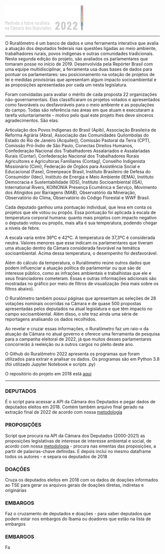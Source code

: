 [![Ruralômetro](doc/logo_g.png)](https://ruralometro2022.reporterbrasil.org.br/)

----
 O Ruralômetro é um banco de dados e uma ferramenta interativa que avalia a atuação dos deputados federais nas questões ligadas ao meio ambiente, trabalhadores rurais, povos indígenas e outras comunidades tradicionais. Nesta segunda edição do projeto, são avaliados os parlamentares que tomaram posse no início de 2019. Desenvolvida pela Repórter Brasil com uma equipe multidisciplinar, a ferramenta usa duas bases de dados para pontuar os parlamentares: seu posicionamento na votação de projetos de lei e medidas provisórias que apresentam algum impacto socioambiental e as proposições apresentadas por cada um nesta legislatura.

Foram convidadas para avaliar o mérito de cada proposta 22 organizações não-governamentais. Elas classificaram os projetos votados e apresentados como favoráveis ou desfavoráveis para o meio ambiente e as populações do campo. Todas são referência nas áreas em que atuam e executaram a tarefa voluntariamente – motivo pelo qual este projeto lhes deve sinceros agradecimentos. São elas:

Articulação dos Povos Indígenas do Brasil (Apib), Associação Brasileira de Reforma Agrária (Abra), Associação das Comunidades Quilombolas do Estado do Rio de Janeiro (Acquilerj), Comissão Pastoral da Terra (CPT), Comissão Pró-Índio de São Paulo, Conectas Direitos Humanos, Confederação Nacional dos Trabalhadores Assalariados e Assalariadas Rurais (Contar), Confederação Nacional dos Trabalhadores Rurais Agricultores e Agricultoras Familiares (Contag), Conselho Indigenista Missionário (Cimi), Federação de Órgãos para Assistência Social e Educacional (Fase), Greenpeace Brasil, Instituto Brasileiro de Defesa do Consumidor (Idec), Instituto de Energia e Meio Ambiente (IEMA), Instituto Democracia e Sustentabilidade (IDS), Instituto Socioambiental (ISA), International Rivers, KOINONIA Presença Ecumênica e Serviço, Movimento dos Atingidos por Barragens (MAB), Observatório da Mineração, Observatório do Clima, Observatório do Código Florestal e WWF Brasil.

Cada deputado ganhou uma pontuação individual, que leva em conta os projetos que ele votou ou propôs. Essa pontuação foi aplicada à escala de temperatura corporal humana: quanto mais projetos com impacto negativo o deputado votou ou propôs, mais alta é sua temperatura, podendo chegar a níveis de febre.

A escala varia entre 36ºC e 42ºC. A temperatura de 37,3ºC é considerada neutra. Valores menores que esse indicam os parlamentares que tiveram uma atuação dentro da Câmara considerada favorável na temática socioambiental. Acima dessa temperatura, o desempenho foi desfavorável.

Além do cálculo da temperatura, o Ruralômetro reúne outros dados que podem influenciar a atuação política do parlamentar ou que são de interesse público, como as infrações ambientais e trabalhistas que ele e seus financiadores cometeram. Essas e outras informações adicionais são mostradas no gráfico por meio de filtros de visualização (leia mais sobre os filtros abaixo).

O Ruralômetro também possui páginas que apresentam as seleções de 28 votações nominais ocorridas na Câmara e de quase 500 propostas apresentadas pelos deputados na atual legislatura e que têm impacto no campo socioambiental. Além disso, o site traz ainda uma série de reportagens analisando os dados recolhidos.

Ao revelar e cruzar essas informações, o Ruralômetro faz um raio-x da atuação da Câmara no atual governo e oferece uma ferramenta de pesquisa para a campanha eleitoral de 2022, já que muitos desses parlamentares concorrerão à reeleição ou a outros cargos no pleito deste ano. 

O Github do Ruralômetro 2022 apresenta os programas que foram utilizados para extrair e analisar os dados. Os programas são em Python 3.8 (foi utilizado Jupyter Notebook e scripts .py)

O repositório do projeto em 2018 está [aqui](https://github.com/Reporter-Brasil/Ruralometro)

----
 ### DEPUTADOS
É o script para acessar a API da Câmara dos Deputados e pegar dados de deputados eleitos em 2018. Contém também arquivo final gerado na extração final de 2022 de acordo com nossa [metodologia](https://ruralometro2022.reporterbrasil.org.br/metodologia)

### PROPOSIÇÕES
Script que procura na API da Câmara dos Deputados (2000-2021) as proposições legislativas de interesse de interesse ambiental e social, de acordo com nossa [metodologia](https://ruralometro2022.reporterbrasil.org.br/metodologia) - procura nas ementas das proposições, a partir de palavras-chave definidas. E depois inclui no mesmo dataframe todos os autores - e separa os deputados de 2018

### DOAÇÕES
Cruza os deputados eleitos em 2018 com os dados de doações informados ao TSE para gerar os arquivos gerais de doações diretas, indiretas e originárias

### EMBARGOS
Faz o cruzamento de deputados e doações - para saber deputados que podem estar nos embargos do Ibama ou doadores que estão na lista de embargos

### EMBARGOS
Fa

